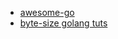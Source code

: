 * [awesome-go](https://github.com/avelino/awesome-go)
* [byte-size golang tuts](https://gist.github.com/honkskillet/bd1f72223dd8e06b5ce6)
